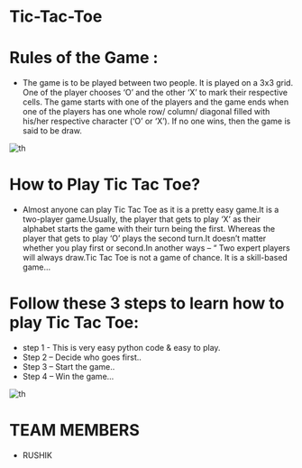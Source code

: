 # Tic-Tac-Toe

# Rules of the Game :
* The game is to be played between two people. It is played on a 3x3 grid. One of the player chooses ‘O’ and the other ‘X’ to mark their respective cells. The game starts with one of the players and the game ends when one of the players has one whole row/ column/ diagonal filled with his/her respective character (‘O’ or ‘X’). If no one wins, then the game is said to be draw.

![th](https://user-images.githubusercontent.com/98481882/182329934-d3799a98-28ec-4768-a3a5-1a7e7898d425.jpg)  


# How to Play Tic Tac Toe?
* Almost anyone can play Tic Tac Toe as it is a pretty easy game.It is a two-player game.Usually, the player that gets to play ‘X’ as their alphabet starts the game with their turn being the first. Whereas the player that gets to play ‘O’ plays the second turn.It doesn’t matter whether you play first or second.In another ways – “ Two expert players will always draw.Tic Tac Toe is not a game of chance. It is a skill-based game...


# Follow these 3 steps to learn how to play Tic Tac Toe:

* step  1 - This is very easy python code & easy to play.
* Step  2 – Decide who goes first..
* Step  3 – Start the game..
* Step  4 – Win the game...

![th](https://user-images.githubusercontent.com/98481882/182332842-498e4692-fd51-41ce-9cb9-e608a857ae51.jpg)

# TEAM MEMBERS
* RUSHIK

